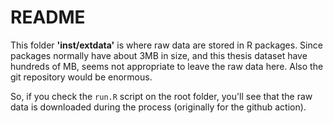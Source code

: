 
# README

This folder **'inst/extdata'** is where raw data are stored in R packages. Since packages
normally have about 3MB in size, and this thesis dataset have hundreds of MB, seems not
appropriate to leave the raw data here. Also the git repository would be enormous.

So, if you check the `run.R` script on the root folder, you'll see that the raw data is downloaded
during the process (originally for the github action).
